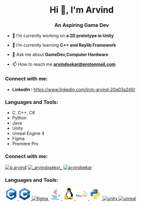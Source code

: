 <h1 align="center">Hi 👋, I'm Arvind</h1>
<h3 align="center">An Aspiring Game Dev</h3>

- 🔭 I’m currently working on **a 2D prototype in Unity**

- 🌱 I’m currently learning **C++ and Raylib Framework**

- 💬 Ask me about **GameDev,Computer Hardware**

- 📫 How to reach me **arvindsekar@protonmail.com**

<h3 align="left">Connect with me:</h3>

- **LinkedIn :** https://www.linkedin.com/in/p-arvind-20a03a249/

<h3 align="left">Languages and Tools:</h3>

- C, C++, C#
- Python
- Java
- Unity
- Unreal Engine 4
- Figma
- Premiere Pro

<h3 align="left">Connect with me:</h3>
<p align="left">
<a href="https://linkedin.com/in/p arvind" target="blank"><img align="center" src="https://raw.githubusercontent.com/rahuldkjain/github-profile-readme-generator/master/src/images/icons/Social/linked-in-alt.svg" alt="p arvind" height="30" width="40" /></a>
<a href="https://instagram.com/_arvindxsekxr_" target="blank"><img align="center" src="https://raw.githubusercontent.com/rahuldkjain/github-profile-readme-generator/master/src/images/icons/Social/instagram.svg" alt="_arvindxsekxr_" height="30" width="40" /></a>
<a href="https://www.codechef.com/users/arvindsekar" target="blank"><img align="center" src="https://cdn.jsdelivr.net/npm/simple-icons@3.1.0/icons/codechef.svg" alt="arvindsekar" height="30" width="40" /></a>
</p>

<h3 align="left">Languages and Tools:</h3>
<p align="left"> <a href="https://www.cprogramming.com/" target="_blank" rel="noreferrer"> <img src="https://raw.githubusercontent.com/devicons/devicon/master/icons/c/c-original.svg" alt="c" width="40" height="40"/> </a> <a href="https://www.w3schools.com/cpp/" target="_blank" rel="noreferrer"> <img src="https://raw.githubusercontent.com/devicons/devicon/master/icons/cplusplus/cplusplus-original.svg" alt="cplusplus" width="40" height="40"/> </a> <a href="https://www.figma.com/" target="_blank" rel="noreferrer"> <img src="https://www.vectorlogo.zone/logos/figma/figma-icon.svg" alt="figma" width="40" height="40"/> </a> <a href="https://www.java.com" target="_blank" rel="noreferrer"> <img src="https://raw.githubusercontent.com/devicons/devicon/master/icons/java/java-original.svg" alt="java" width="40" height="40"/> </a> <a href="https://www.linux.org/" target="_blank" rel="noreferrer"> <img src="https://raw.githubusercontent.com/devicons/devicon/master/icons/linux/linux-original.svg" alt="linux" width="40" height="40"/> </a> <a href="https://www.mysql.com/" target="_blank" rel="noreferrer"> <img src="https://raw.githubusercontent.com/devicons/devicon/master/icons/mysql/mysql-original-wordmark.svg" alt="mysql" width="40" height="40"/> </a> <a href="https://www.python.org" target="_blank" rel="noreferrer"> <img src="https://raw.githubusercontent.com/devicons/devicon/master/icons/python/python-original.svg" alt="python" width="40" height="40"/> </a> <a href="https://unity.com/" target="_blank" rel="noreferrer"> <img src="https://www.vectorlogo.zone/logos/unity3d/unity3d-icon.svg" alt="unity" width="40" height="40"/> </a> <a href="https://unrealengine.com/" target="_blank" rel="noreferrer"> <img src="https://raw.githubusercontent.com/kenangundogan/fontisto/036b7eca71aab1bef8e6a0518f7329f13ed62f6b/icons/svg/brand/unreal-engine.svg" alt="unreal" width="40" height="40"/> </a> </p>
